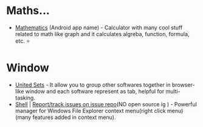 # Maths...

-   [Mathematics](https://play.google.com/store/apps/details?id%3Dde.daboapps.mathematics) (Android app name) - Calculator with many cool stuff related to math like graph and it calculates algreba, function, formula, etc. ⭐

# Window

-   [United Sets](https://apps.microsoft.com/store/detail/united-sets-preview-beta/9N7CWZ3L5RWL) - It allow you to group other softwares together in browser-like window and each software represent as tab, helpful for multi-tasking.
-   [Shell](https://nilesoft.org/) | [Report/track issues on issue repo](https://github.com/moudey/shell)(NO open source ig ) - Powerful manager for Windows File Explorer context menu(right click menu)(many features added in context menu).
